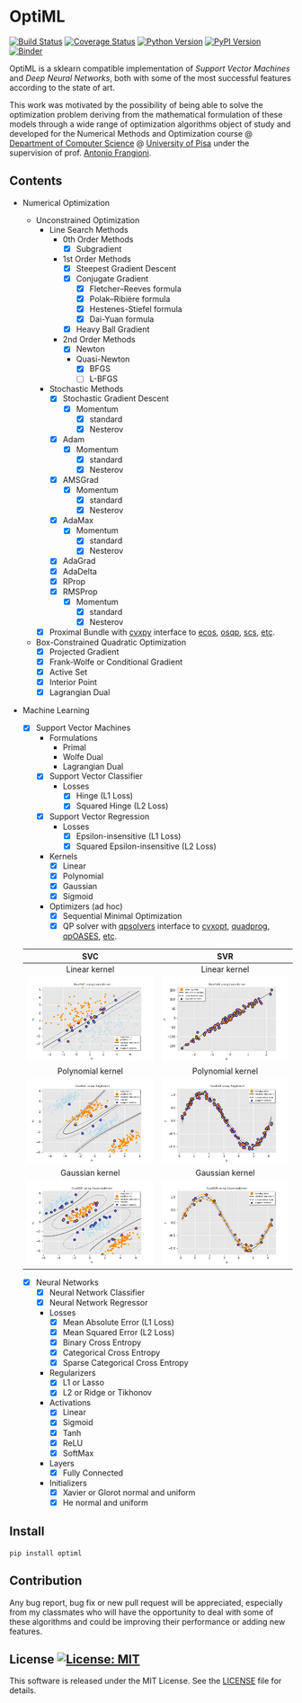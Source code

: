 # OptiML
[![Build Status](https://travis-ci.com/dmeoli/optiml.svg?branch=master)](https://travis-ci.com/dmeoli/optiml) 
[![Coverage Status](https://coveralls.io/repos/github/dmeoli/optiml/badge.svg?branch=master)](https://coveralls.io/github/dmeoli/optiml?branch=master) 
[![Python Version](https://img.shields.io/badge/python-3.6%20%7C%203.7%20%7C%203.8%20%7C%203.9-blue)](https://img.shields.io/badge/python-3.6%20%7C%203.7%20%7C%203.8%20%7C%203.9-blue) 
[![PyPI Version](https://img.shields.io/pypi/v/optiml.svg?color=blue)](https://pypi.org/project/optiml/)
[![Binder](https://mybinder.org/badge_logo.svg)](https://mybinder.org/v2/gh/dmeoli/optiml/master)

OptiML is a sklearn compatible implementation of *Support Vector Machines* and *Deep Neural Networks*, 
both with some of the most successful features according to the state of art.

This work was motivated by the possibility of being able to solve the optimization problem deriving from the mathematical 
formulation of these models through a wide range of optimization algorithms object of study and developed for the 
Numerical Methods and Optimization course  @ [Department of Computer Science](https://www.di.unipi.it/en/) @ 
[University of Pisa](https://www.unipi.it/index.php/english) under the supervision of prof. [Antonio Frangioni](http://pages.di.unipi.it/frangio/).

## Contents

- Numerical Optimization
    - Unconstrained Optimization
        - Line Search Methods
            - 0th Order Methods
                - [x] Subgradient
            - 1st Order Methods
                - [x] Steepest Gradient Descent
                - [x] Conjugate Gradient
                    - [x] Fletcher–Reeves formula
                    - [x] Polak–Ribière formula
                    - [x] Hestenes-Stiefel formula
                    - [x] Dai-Yuan formula
                - [x] Heavy Ball Gradient
            - 2nd Order Methods
                - [x] Newton
                - Quasi-Newton
                    - [x] BFGS
                    - [ ] L-BFGS
        - Stochastic Methods
            - [x] Stochastic Gradient Descent
                - [x] Momentum
                    - [x] standard
                    - [x] Nesterov
            - [x] Adam
                - [x] Momentum
                    - [x] standard
                    - [x] Nesterov
            - [x] AMSGrad
                - [x] Momentum
                    - [x] standard
                    - [x] Nesterov
            - [x] AdaMax
                - [x] Momentum
                    - [x] standard
                    - [x] Nesterov
            - [x] AdaGrad
            - [x] AdaDelta
            - [x] RProp
            - [x] RMSProp
                - [x] Momentum
                    - [x] standard
                    - [x] Nesterov
        - [x] Proximal Bundle with [cvxpy](https://github.com/cvxgrp/cvxpy) interface to 
          [ecos](https://github.com/embotech/ecos), [osqp](https://github.com/oxfordcontrol/osqp), 
          [scs](https://github.com/cvxgrp/scs), [etc](https://www.cvxpy.org/tutorial/advanced/index.html#choosing-a-solver).
    - Box-Constrained Quadratic Optimization
        - [x] Projected Gradient
        - [x] Frank-Wolfe or Conditional Gradient
        - [x] Active Set
        - [x] Interior Point
        - [x] Lagrangian Dual

- Machine Learning
    - [x] Support Vector Machines
        - Formulations
            - Primal
            - Wolfe Dual
            - Lagrangian Dual
        - [x] Support Vector Classifier
            - Losses
                - [x] Hinge (L1 Loss)
                - [x] Squared Hinge (L2 Loss)                            
        - [x] Support Vector Regression
            - Losses
                - [x] Epsilon-insensitive (L1 Loss)
                - [x] Squared Epsilon-insensitive (L2 Loss)
        - Kernels
            - [x] Linear
            - [x] Polynomial
            - [x] Gaussian
            - [x] Sigmoid
        - Optimizers (ad hoc)
            - [x] Sequential Minimal Optimization
            - [x] QP solver with [qpsolvers](https://github.com/stephane-caron/qpsolvers) interface to 
            [cvxopt](https://github.com/cvxopt/cvxopt), [quadprog](https://github.com/rmcgibbo/quadprog), 
            [qpOASES](https://github.com/coin-or/qpOASES), [etc](https://github.com/stephane-caron/qpsolvers#solvers).
    
    &NewLine;
              
    | SVC          | SVR          |
    |    :----:    |    :----:    |
    | Linear kernel     | Linear kernel     |
    | ![linear_dual_svc_hyperplane](notebooks/ml/tex/img/linear_dual_svc_hyperplane.png)   | ![linear_dual_svc_hyperplane](notebooks/ml/tex/img/linear_dual_svr_hyperplane.png)   |
    | Polynomial kernel | Polynomial kernel |
    | ![linear_dual_svc_hyperplane](notebooks/ml/tex/img/poly_dual_svc_hyperplane.png)     | ![linear_dual_svc_hyperplane](notebooks/ml/tex/img/poly_dual_svr_hyperplane.png)     |
    | Gaussian kernel   | Gaussian kernel   |
    | ![linear_dual_svc_hyperplane](notebooks/ml/tex/img/gaussian_dual_svc_hyperplane.png) | ![linear_dual_svc_hyperplane](notebooks/ml/tex/img/gaussian_dual_svr_hyperplane.png) |

    - [x] Neural Networks
        - [x] Neural Network Classifier
        - [x] Neural Network Regressor
        - Losses
            - [x] Mean Absolute Error (L1 Loss)
            - [x] Mean Squared Error (L2 Loss)
            - [x] Binary Cross Entropy
            - [x] Categorical Cross Entropy
            - [x] Sparse Categorical Cross Entropy
        - Regularizers
            - [x] L1 or Lasso
            - [x] L2 or Ridge or Tikhonov
        - Activations
            - [x] Linear
            - [x] Sigmoid
            - [x] Tanh
            - [x] ReLU
            - [x] SoftMax
        - Layers
            - [x] Fully Connected
        - Initializers
            - [x] Xavier or Glorot normal and uniform
            - [x] He normal and uniform

## Install

```
pip install optiml
```

## Contribution

Any bug report, bug fix or new pull request will be appreciated, especially from my classmates who will have the 
opportunity to deal with some of these algorithms and could be improving their performance or adding new features.

## License [![License: MIT](https://img.shields.io/badge/License-MIT-yellow.svg)](https://opensource.org/licenses/MIT)

This software is released under the MIT License. See the [LICENSE](LICENSE) file for details.
